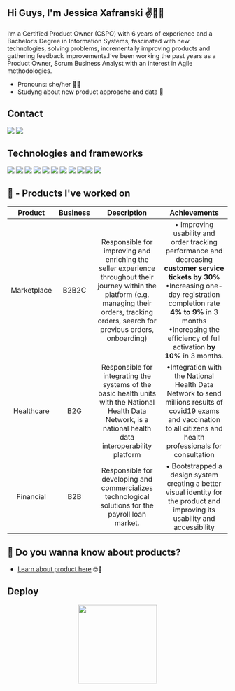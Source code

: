 ## Hi Guys, I'm Jessica Xafranski ✌👩‍🦰


I’m a Certified Product Owner (CSPO) with 6 years of experience and a Bachelor’s Degree in Information Systems, fascinated with new
technologies, solving problems, incrementally improving products and gathering feedback improvements.I’ve been working the past years
as a Product Owner, Scrum Business Analyst with an interest in Agile methodologies.

* Pronouns: she/her 👩‍🦰
* Studyng about new product approache and data 👀




## Contact

<div> 
  <a href = "mailto:jessicaxafranski@gmail.com"><img src="https://img.shields.io/badge/Gmail-D14836?style=for-the-badge&logo=gmail&logoColor=white"></a>
  <a href="https://www.linkedin.com/in/jessica-xafranski/" target="_blank"><img src="https://img.shields.io/badge/-LinkedIn-%230077B5?style=for-the-badge&logo=linkedin&logoColor=white" target="_blank"></a> 
</div>

## Technologies and frameworks
<div> 
<a href = "mailto:jessicaxafranski@gmail.com"><img src="https://img.shields.io/badge/Miro-050038?style=for-the-badge&logo=Miro&logoColor=whit"></a>
<a href = "mailto:jessicaxafranski@gmail.com"><img src="https://img.shields.io/badge/Trello-0052CC?style=for-the-badge&logo=trello&logoColor=white"></a>
<a href = "mailto:jessicaxafranski@gmail.com"><img src="https://img.shields.io/badge/Jira-0052CC?style=for-the-badge&logo=Jira&logoColor=white"></a>
<a href = "mailto:jessicaxafranski@gmail.com"><img src="https://img.shields.io/badge/Figma-F24E1E?style=for-the-badge&logo=figma&logoColor=white"></a>
<a href = "mailto:jessicaxafranski@gmail.com"><img src="https://img.shields.io/badge/Microsoft_Office-D83B01?style=for-the-badge&logo=microsoft-office&logoColor=white"></a>
<a href = "mailto:jessicaxafranski@gmail.com"><img src="https://img.shields.io/badge/GIT-E44C30?style=for-the-badge&logo=git&logoColor=white"></a>
<a href = "mailto:jessicaxafranski@gmail.com"><img src="https://img.shields.io/badge/PostgreSQL-316192?style=for-the-badge&logo=postgresql&logoColor=white"></a>
<a href = "mailto:jessicaxafranski@gmail.com"><img src="https://img.shields.io/badge/json%20web%20tokens-323330?style=for-the-badge&logo=json-web-tokens&logoColor=pink"></a>
<a href = "mailto:jessicaxafranski@gmail.com"><img src="https://img.shields.io/badge/Google%20Analytics-E37400?style=for-the-badge&logo=google%20analytics&logoColor=white"></a>
<a href = "mailto:jessicaxafranski@gmail.com"><img src="https://img.shields.io/badge/hotjar-FD3A5C?style=for-the-badge&logo=hotjar&logoColor=white"></a>
<a href = "mailto:jessicaxafranski@gmail.com"><img src="https://img.shields.io/badge/Kibana-005571?style=for-the-badge&logo=Kibana&logoColor=white"></a>
<div> 

## 🌟 - Products I've worked on

 

| Product | Business | Description| Achievements|
| :--: | :-------------: | :---: | :---: |
|  Marketplace | B2B2C |  Responsible for  improving and enriching the seller experience throughout their journey within the platform (e.g. managing their orders, tracking orders, search for previous orders, onboarding)| • Improving usability and order tracking performance and decreasing **customer service tickets by 30%** •Increasing one-day registration completion rate **4% to 9%** in 3 months •Increasing the efficiency of full activation **by 10%** in 3 months.|
|  Healthcare | B2G | Responsible for integrating the systems of the basic health units with the National Health Data Network, is a national health data interoperability platform |  •Integration with the National Health Data Network to send millions results of covid19 exams and vaccination to all citizens and health professionals for consultation|
|  Financial | B2B  |  Responsible for developing and commercializes technological solutions for the payroll loan market.|• Bootstrapped a design system creating a better visual identity for the product and improving its usability and accessibility |

## 🌟 Do you wanna know about products? 

- [Learn about product here](https://github.com/jessicaxafranski/learn_about_product) 🤓🧐


## Deploy


<div align="center">
  <a href="https://github.com/jessicaxafranski">
  <img height="180em" src="https://github-readme-stats.vercel.app/api?username=jessicaxafranski&show_icons=true&theme=dracula&include_all_commits=true&count_private=true"/>
</div>

  
